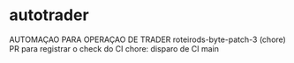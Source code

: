 # autotrader
AUTOMAÇAO PARA OPERAÇAO DE TRADER
roteirods-byte-patch-3
(chore) PR para registrar o check do CI
chore: disparo de CI
main
